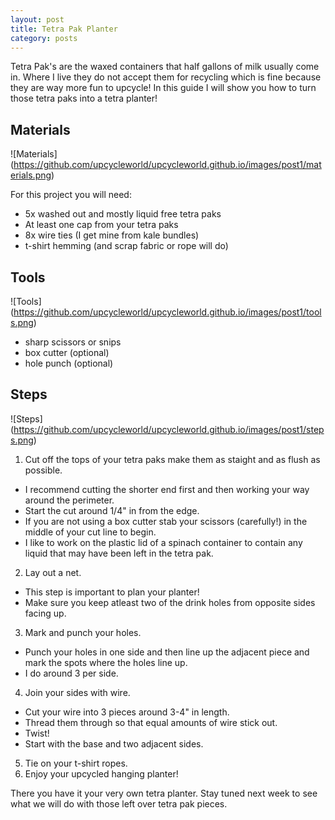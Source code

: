 ```yaml
---
layout: post
title: Tetra Pak Planter
category: posts
---
```

Tetra Pak's are the waxed containers that half gallons of milk usually come in. Where I live they do not accept them for recycling which is fine because they are way more fun to upcycle! In this guide I will show you how to turn those tetra paks into a tetra planter! 

## Materials
![Materials]
(https://github.com/upcycleworld/upcycleworld.github.io/images/post1/materials.png)

For this project you will need:
* 5x washed out and mostly liquid free tetra paks
* At least one cap from your tetra paks
* 8x wire ties (I get mine from kale bundles)
* t-shirt hemming (and scrap fabric or rope will do)

## Tools
![Tools]
(https://github.com/upcycleworld/upcycleworld.github.io/images/post1/tools.png)

* sharp scissors or snips 
* box cutter (optional)
* hole punch (optional)

## Steps
![Steps]
(https://github.com/upcycleworld/upcycleworld.github.io/images/post1/steps.png)

1. Cut off the tops of your tetra paks make them as staight and as flush as possible. 
* I recommend cutting the shorter end first and then working your way around the perimeter.
* Start the cut around 1/4" in from the edge. 
* If you are not using a box cutter stab your scissors (carefully!) in the middle of your cut line to begin.
* I like to work on the plastic lid of a spinach container to contain any liquid that may have been left in the tetra pak.
2. Lay out a net.
* This step is important to plan your planter! 
* Make sure you keep atleast two of the drink holes from opposite sides facing up.
3. Mark and punch your holes.
* Punch your holes in one side and then line up the adjacent piece and mark the spots where the holes line up. 
* I do around 3 per side.
4. Join your sides with wire. 
* Cut your wire into 3 pieces around 3-4" in length.
* Thread them through so that equal amounts of wire stick out.
* Twist!
* Start with the base and two adjacent sides.
5. Tie on your t-shirt ropes.
6. Enjoy your upcycled hanging planter!

There you have it your very own tetra planter. Stay tuned next week to see what we will do with those left over tetra pak pieces.
